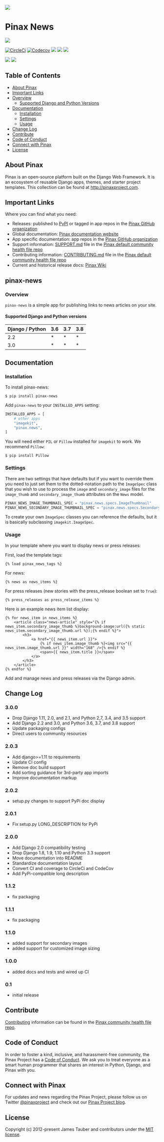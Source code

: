 ![](http://pinaxproject.com/pinax-design/patches/pinax-news.svg)

# Pinax News

[![](https://img.shields.io/pypi/v/pinax-news.svg)](https://pypi.python.org/pypi/pinax-news/)

[![CircleCi](https://img.shields.io/circleci/project/github/pinax/pinax-news.svg)](https://circleci.com/gh/pinax/pinax-news)
[![Codecov](https://img.shields.io/codecov/c/github/pinax/pinax-news.svg)](https://codecov.io/gh/pinax/pinax-news)
[![](https://img.shields.io/github/contributors/pinax/pinax-news.svg)](https://github.com/pinax/pinax-news/graphs/contributors)
[![](https://img.shields.io/github/issues-pr/pinax/pinax-news.svg)](https://github.com/pinax/pinax-news/pulls)
[![](https://img.shields.io/github/issues-pr-closed/pinax/pinax-news.svg)](https://github.com/pinax/pinax-news/pulls?q=is%3Apr+is%3Aclosed)

[![](http://slack.pinaxproject.com/badge.svg)](http://slack.pinaxproject.com/)
[![](https://img.shields.io/badge/license-MIT-blue.svg)](https://opensource.org/licenses/MIT)


## Table of Contents

* [About Pinax](#about-pinax)
* [Important Links](#important-links)
* [Overview](#overview)
  * [Supported Django and Python Versions](#supported-django-and-python-versions)
* [Documentation](#documentation)
  * [Installation](#installation)
  * [Settings](#settings)
  * [Usage](#usage)
* [Change Log](#change-log)
* [Contribute](#contribute)
* [Code of Conduct](#code-of-conduct)
* [Connect with Pinax](#connect-with-pinax)
* [License](#license)


## About Pinax

Pinax is an open-source platform built on the Django Web Framework. It is an ecosystem of reusable Django apps, themes, and starter project templates. This collection can be found at http://pinaxproject.com.


## Important Links

Where you can find what you need:
* Releases: published to [PyPI](https://pypi.org/search/?q=pinax) or tagged in app repos in the [Pinax GitHub organization](https://github.com/pinax/)
* Global documentation: [Pinax documentation website](https://pinaxproject.com/pinax/)
* App specific documentation: app repos in the [Pinax GitHub organization](https://github.com/pinax/)
* Support information: [SUPPORT.md](https://github.com/pinax/.github/blob/master/SUPPORT.md) file in the [Pinax default community health file repo](https://github.com/pinax/.github/)
* Contributing information: [CONTRIBUTING.md](https://github.com/pinax/.github/blob/master/CONTRIBUTING.md) file in the [Pinax default community health file repo](https://github.com/pinax/.github/)
* Current and historical release docs: [Pinax Wiki](https://github.com/pinax/pinax/wiki/)


## pinax-news

### Overview

`pinax-news` is a simple app for publishing links to news articles on your site.

#### Supported Django and Python versions

Django / Python | 3.6 | 3.7 | 3.8
--------------- | --- | --- | ---
2.2  |  *  |  *  |  *
3.0  |  *  |  *  |  *


## Documentation

### Installation

To install pinax-news:

```shell
$ pip install pinax-news
```

Add `pinax-news` to your `INSTALLED_APPS` setting:

```python
INSTALLED_APPS = [
    # other apps
    "imagekit",
    "pinax.news",
]
```

You will need either `PIL` or `Pillow` installed for `imagekit` to work.  We
recommend `Pillow`:

```shell
$ pip install Pillow
```

### Settings

There are two settings that have defaults but if you want to override them you
need to just set them to the dotted-notation path to the `ImageSpec` class that
you wish to use to process the `image` and `secondary_image` files for the
`image_thumb` and `secondary_image_thumb` attributes on the `News` model.

```python
PINAX_NEWS_IMAGE_THUMBNAIL_SPEC = "pinax.news.specs.ImageThumbnail"
PINAX_NEWS_SECONDARY_IMAGE_THUMBNAIL_SPEC = "pinax.news.specs.SecondaryImageThumbnail"
```

To create your own `ImageSpec` classes you can reference the defaults, but it is
basically subclassing `imagekit.ImageSpec`.

### Usage

In your template where you want to display news or press releases:

First, load the template tags:

```django
{% load pinax_news_tags %}
```

For news:

```django
{% news as news_items %}
```

For press releases (new stories with the press_release boolean set to `True`):

```django
{% press_releases as press_release_items %}
```

Here is an example news item list display:

```django
{% for news_item in news_items %}
    <article class="news-article" style="{% if news_item.secondary_image_thumb %}background-image:url({% static news_item.secondary_image_thumb.url %});{% endif %}">
        <h3>
            <a href="{{ news_item.url }}">
                {% if news_item.image_thumb %}<img src="{{ news_item.image_thumb.url }}" width="168" />{% endif %}
                <span>{{ news_item.title }}</span>
            </a>
        </h3>
    </article>
{% endfor %}
```

Add and manage news and press releases via the Django admin.


## Change Log

### 3.0.0

* Drop Django 1.11, 2.0, and 2.1, and Python 2,7, 3.4, and 3.5 support
* Add Django 2.2 and 3.0, and Python 3.6, 3.7, and 3.8 support
* Update packaging configs
* Direct users to community resources

### 2.0.3

* Add django>=1.11 to requirements
* Update CI config
* Remove doc build support
* Add sorting guidance for 3rd-party app imports
* Improve documentation markup

### 2.0.2

* setup.py changes to support PyPi doc display

### 2.0.1

* Fix setup.py LONG_DESCRIPTION for PyPi

### 2.0.0

* Add Django 2.0 compatibility testing
* Drop Django 1.8, 1.9, 1.10 and Python 3.3 support
* Move documentation into README
* Standardize documentation layout
* Convert CI and coverage to CircleCi and CodeCov
* Add PyPi-compatible long description

### 1.1.2

* fix packaging

### 1.1.1

* fix packaging

### 1.1.0

* added support for secondary images
* added support for customized image sizing

### 1.0.0

* added docs and tests and wired up CI

### 0.1

* initial release


## Contribute

[Contributing](https://github.com/pinax/.github/blob/master/CONTRIBUTING.md) information can be found in the [Pinax community health file repo](https://github.com/pinax/.github).


## Code of Conduct

In order to foster a kind, inclusive, and harassment-free community, the Pinax Project has a [Code of Conduct](https://github.com/pinax/.github/blob/master/CODE_OF_CONDUCT.md). We ask you to treat everyone as a smart human programmer that shares an interest in Python, Django, and Pinax with you.


## Connect with Pinax

For updates and news regarding the Pinax Project, please follow us on Twitter [@pinaxproject](https://twitter.com/pinaxproject) and check out our [Pinax Project blog](http://blog.pinaxproject.com).


## License

Copyright (c) 2012-present James Tauber and contributors under the [MIT license](https://opensource.org/licenses/MIT).
